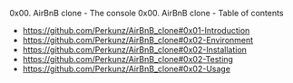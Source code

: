 
0x00. AirBnB clone - The console
0x00. AirBnB clone - Table of contents

* https://github.com/Perkunz/AirBnB_clone#0x01-Introduction
* https://github.com/Perkunz/AirBnB_clone#0x02-Environment
* https://github.com/Perkunz/AirBnB_clone#0x02-Installation
* https://github.com/Perkunz/AirBnB_clone#0x02-Testing
* https://github.com/Perkunz/AirBnB_clone#0x02-Usage
